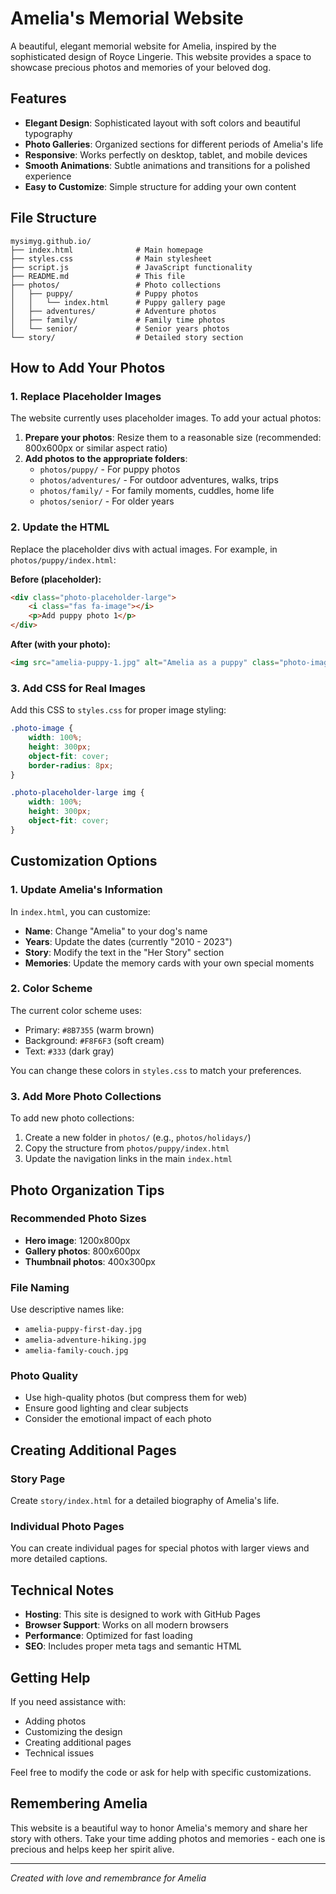 # Amelia's Memorial Website

A beautiful, elegant memorial website for Amelia, inspired by the sophisticated design of Royce Lingerie. This website provides a space to showcase precious photos and memories of your beloved dog.

## Features

- **Elegant Design**: Sophisticated layout with soft colors and beautiful typography
- **Photo Galleries**: Organized sections for different periods of Amelia's life
- **Responsive**: Works perfectly on desktop, tablet, and mobile devices
- **Smooth Animations**: Subtle animations and transitions for a polished experience
- **Easy to Customize**: Simple structure for adding your own content

## File Structure

```
mysimyg.github.io/
├── index.html              # Main homepage
├── styles.css              # Main stylesheet
├── script.js               # JavaScript functionality
├── README.md               # This file
├── photos/                 # Photo collections
│   ├── puppy/              # Puppy photos
│   │   └── index.html      # Puppy gallery page
│   ├── adventures/         # Adventure photos
│   ├── family/             # Family time photos
│   └── senior/             # Senior years photos
└── story/                  # Detailed story section
```

## How to Add Your Photos

### 1. Replace Placeholder Images

The website currently uses placeholder images. To add your actual photos:

1. **Prepare your photos**: Resize them to a reasonable size (recommended: 800x600px or similar aspect ratio)
2. **Add photos to the appropriate folders**:
   - `photos/puppy/` - For puppy photos
   - `photos/adventures/` - For outdoor adventures, walks, trips
   - `photos/family/` - For family moments, cuddles, home life
   - `photos/senior/` - For older years

### 2. Update the HTML

Replace the placeholder divs with actual images. For example, in `photos/puppy/index.html`:

**Before (placeholder):**
```html
<div class="photo-placeholder-large">
    <i class="fas fa-image"></i>
    <p>Add puppy photo 1</p>
</div>
```

**After (with your photo):**
```html
<img src="amelia-puppy-1.jpg" alt="Amelia as a puppy" class="photo-image">
```

### 3. Add CSS for Real Images

Add this CSS to `styles.css` for proper image styling:

```css
.photo-image {
    width: 100%;
    height: 300px;
    object-fit: cover;
    border-radius: 8px;
}

.photo-placeholder-large img {
    width: 100%;
    height: 300px;
    object-fit: cover;
}
```

## Customization Options

### 1. Update Amelia's Information

In `index.html`, you can customize:
- **Name**: Change "Amelia" to your dog's name
- **Years**: Update the dates (currently "2010 - 2023")
- **Story**: Modify the text in the "Her Story" section
- **Memories**: Update the memory cards with your own special moments

### 2. Color Scheme

The current color scheme uses:
- Primary: `#8B7355` (warm brown)
- Background: `#F8F6F3` (soft cream)
- Text: `#333` (dark gray)

You can change these colors in `styles.css` to match your preferences.

### 3. Add More Photo Collections

To add new photo collections:
1. Create a new folder in `photos/` (e.g., `photos/holidays/`)
2. Copy the structure from `photos/puppy/index.html`
3. Update the navigation links in the main `index.html`

## Photo Organization Tips

### Recommended Photo Sizes
- **Hero image**: 1200x800px
- **Gallery photos**: 800x600px
- **Thumbnail photos**: 400x300px

### File Naming
Use descriptive names like:
- `amelia-puppy-first-day.jpg`
- `amelia-adventure-hiking.jpg`
- `amelia-family-couch.jpg`

### Photo Quality
- Use high-quality photos (but compress them for web)
- Ensure good lighting and clear subjects
- Consider the emotional impact of each photo

## Creating Additional Pages

### Story Page
Create `story/index.html` for a detailed biography of Amelia's life.

### Individual Photo Pages
You can create individual pages for special photos with larger views and more detailed captions.

## Technical Notes

- **Hosting**: This site is designed to work with GitHub Pages
- **Browser Support**: Works on all modern browsers
- **Performance**: Optimized for fast loading
- **SEO**: Includes proper meta tags and semantic HTML

## Getting Help

If you need assistance with:
- Adding photos
- Customizing the design
- Creating additional pages
- Technical issues

Feel free to modify the code or ask for help with specific customizations.

## Remembering Amelia

This website is a beautiful way to honor Amelia's memory and share her story with others. Take your time adding photos and memories - each one is precious and helps keep her spirit alive.

---

*Created with love and remembrance for Amelia* 